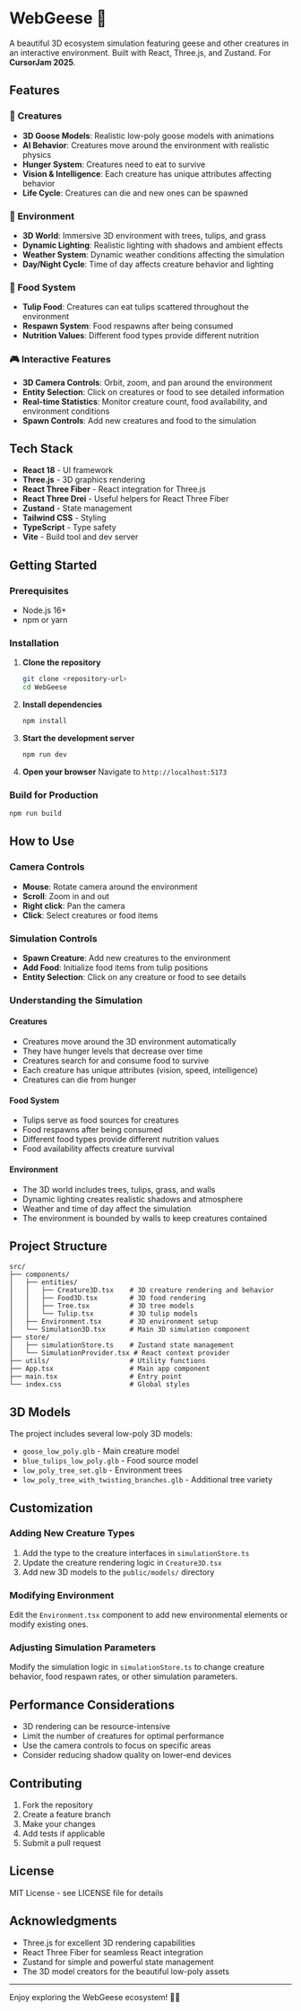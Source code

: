 # WebGeese 🦢

A beautiful 3D ecosystem simulation featuring geese and other creatures in an interactive environment. Built with React, Three.js, and Zustand. For **CursorJam 2025**.

## Features

### 🦢 Creatures
- **3D Goose Models**: Realistic low-poly goose models with animations
- **AI Behavior**: Creatures move around the environment with realistic physics
- **Hunger System**: Creatures need to eat to survive
- **Vision & Intelligence**: Each creature has unique attributes affecting behavior
- **Life Cycle**: Creatures can die and new ones can be spawned

### 🌿 Environment
- **3D World**: Immersive 3D environment with trees, tulips, and grass
- **Dynamic Lighting**: Realistic lighting with shadows and ambient effects
- **Weather System**: Dynamic weather conditions affecting the simulation
- **Day/Night Cycle**: Time of day affects creature behavior and lighting

### 🍃 Food System
- **Tulip Food**: Creatures can eat tulips scattered throughout the environment
- **Respawn System**: Food respawns after being consumed
- **Nutrition Values**: Different food types provide different nutrition

### 🎮 Interactive Features
- **3D Camera Controls**: Orbit, zoom, and pan around the environment
- **Entity Selection**: Click on creatures or food to see detailed information
- **Real-time Statistics**: Monitor creature count, food availability, and environment conditions
- **Spawn Controls**: Add new creatures and food to the simulation

## Tech Stack

- **React 18** - UI framework
- **Three.js** - 3D graphics rendering
- **React Three Fiber** - React integration for Three.js
- **React Three Drei** - Useful helpers for React Three Fiber
- **Zustand** - State management
- **Tailwind CSS** - Styling
- **TypeScript** - Type safety
- **Vite** - Build tool and dev server

## Getting Started

### Prerequisites
- Node.js 16+ 
- npm or yarn

### Installation

1. **Clone the repository**
   ```bash
   git clone <repository-url>
   cd WebGeese
   ```

2. **Install dependencies**
   ```bash
   npm install
   ```

3. **Start the development server**
   ```bash
   npm run dev
   ```

4. **Open your browser**
   Navigate to `http://localhost:5173`

### Build for Production

```bash
npm run build
```

## How to Use

### Camera Controls
- **Mouse**: Rotate camera around the environment
- **Scroll**: Zoom in and out
- **Right click**: Pan the camera
- **Click**: Select creatures or food items

### Simulation Controls
- **Spawn Creature**: Add new creatures to the environment
- **Add Food**: Initialize food items from tulip positions
- **Entity Selection**: Click on any creature or food to see details

### Understanding the Simulation

#### Creatures
- Creatures move around the 3D environment automatically
- They have hunger levels that decrease over time
- Creatures search for and consume food to survive
- Each creature has unique attributes (vision, speed, intelligence)
- Creatures can die from hunger

#### Food System
- Tulips serve as food sources for creatures
- Food respawns after being consumed
- Different food types provide different nutrition values
- Food availability affects creature survival

#### Environment
- The 3D world includes trees, tulips, grass, and walls
- Dynamic lighting creates realistic shadows and atmosphere
- Weather and time of day affect the simulation
- The environment is bounded by walls to keep creatures contained

## Project Structure

```
src/
├── components/
│   ├── entities/
│   │   ├── Creature3D.tsx    # 3D creature rendering and behavior
│   │   ├── Food3D.tsx        # 3D food rendering
│   │   ├── Tree.tsx          # 3D tree models
│   │   └── Tulip.tsx         # 3D tulip models
│   ├── Environment.tsx       # 3D environment setup
│   └── Simulation3D.tsx      # Main 3D simulation component
├── store/
│   ├── simulationStore.ts    # Zustand state management
│   └── SimulationProvider.tsx # React context provider
├── utils/                    # Utility functions
├── App.tsx                   # Main app component
├── main.tsx                  # Entry point
└── index.css                 # Global styles
```

## 3D Models

The project includes several low-poly 3D models:
- `goose_low_poly.glb` - Main creature model
- `blue_tulips_low_poly.glb` - Food source model
- `low_poly_tree_set.glb` - Environment trees
- `low_poly_tree_with_twisting_branches.glb` - Additional tree variety

## Customization

### Adding New Creature Types
1. Add the type to the creature interfaces in `simulationStore.ts`
2. Update the creature rendering logic in `Creature3D.tsx`
3. Add new 3D models to the `public/models/` directory

### Modifying Environment
Edit the `Environment.tsx` component to add new environmental elements or modify existing ones.

### Adjusting Simulation Parameters
Modify the simulation logic in `simulationStore.ts` to change creature behavior, food respawn rates, or other simulation parameters.

## Performance Considerations

- 3D rendering can be resource-intensive
- Limit the number of creatures for optimal performance
- Use the camera controls to focus on specific areas
- Consider reducing shadow quality on lower-end devices

## Contributing

1. Fork the repository
2. Create a feature branch
3. Make your changes
4. Add tests if applicable
5. Submit a pull request

## License

MIT License - see LICENSE file for details

## Acknowledgments

- Three.js for excellent 3D rendering capabilities
- React Three Fiber for seamless React integration
- Zustand for simple and powerful state management
- The 3D model creators for the beautiful low-poly assets

---

Enjoy exploring the WebGeese ecosystem! 🦢✨ 
